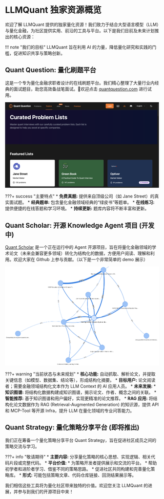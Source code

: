 # LLMQuant 独家资源概览

欢迎了解 LLMQuant 提供的独家量化资源！我们致力于结合大型语言模型（LLM）与量化金融，为社区提供实用、前沿的工具与平台。以下是我们目前及未来计划推出的核心资源：

!!! note "我们的目标"
    LLMQuant 旨在利用 AI 的力量，降低量化研究和实践的门槛，促进知识共享与策略创新。

## **Quant Question**: 量化刷题平台

这是一个专为量化金融求职者设计的在线刷题平台。我们精心整理了大量行业内经典的面试题目，助您高效备战笔面试。🚩欢迎点击 [quantquestion.com](https://quantquestion.com/) 进行试用。

![Quant Question](../asset/quant-question-feature.png)

???+ success "主要特点"
    * **免费真题:** 提供来自顶级公司（如 Jane Street）的真实面试题。
    * **经典题单:** 包含量化金融领域经典的“绿皮书”等题单。
    * **在线练习:** 提供便捷的在线答题和学习环境。
    * **持续更新:** 题库内容将不断丰富和更新。

## **Quant Scholar**: 开源 Knowledge Agent 项目 (开发中)

[Quant Scholar](https://github.com/LLMQuant/quant-scholar) 是一个正在运行中的 Agent 开源项目，旨在将量化金融领域的学术论文（未来会兼容更多领域）转化为结构化的数据，方便用户阅读、理解和利用。欢迎大家在 Github 上参与贡献。（以下是一个非常简单的 demo 展示）

![Quant Scholar](../asset/demo-kg-abstract.png)

???+ warning "当前状态与未来规划"
    * **核心功能:** 自动抓取、解析论文，并提取关键信息（如模型、数据集、结论等），形成结构化摘要。
    * **目标用户:** 论文阅读者；需要金融领域结构化文本作为 LLM Context 的 AI 应用人员。
    * **未来发展:**
        * **知识图谱:** 将结构化数据构建成知识图谱，揭示论文、作者、概念之间的关联。
        * **智能推荐:** 基于知识图谱和用户偏好，实现更精准的论文推荐。
        * **RAG 应用:** 将结构化论文数据作为 RAG (Retrieval-Augmented Generation) 的知识源，提供 API 和 MCP-Tool 等开源 Infra，提升 LLM 在量化领域的专业问答能力。

## **Quant Strategy**: 量化策略分享平台 (即将推出)

我们正在筹备一个量化策略分享平台 Quant Strategy，旨在促进社区成员之间的策略交流与学习。

???+ info "敬请期待"
    * **主要内容:** 分享量化策略的核心思想、实现逻辑、相关代码片段或完整代码。
    * **平台价值:**
        * 为策略开发者提供展示和交流的平台。
        * 帮助初学者和进阶者学习、借鉴不同的策略思路。
        * 促进社区共同构建和完善量化策略库。
    * **形式:** 可能包括策略文章、代码仓库链接、回测结果展示等。

我们相信这些工具将为量化社区带来独特的价值。欢迎您关注 LLMQuant 的进展，并参与到我们的开源项目中来！
